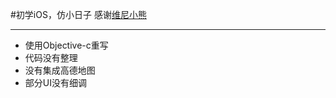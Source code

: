 #初学iOS，仿小日子
感谢[维尼小熊](https://github.com/ZhongTaoTian/SmallDay)
****
- 使用Objective-c重写
- 代码没有整理
- 没有集成高德地图
- 部分UI没有细调